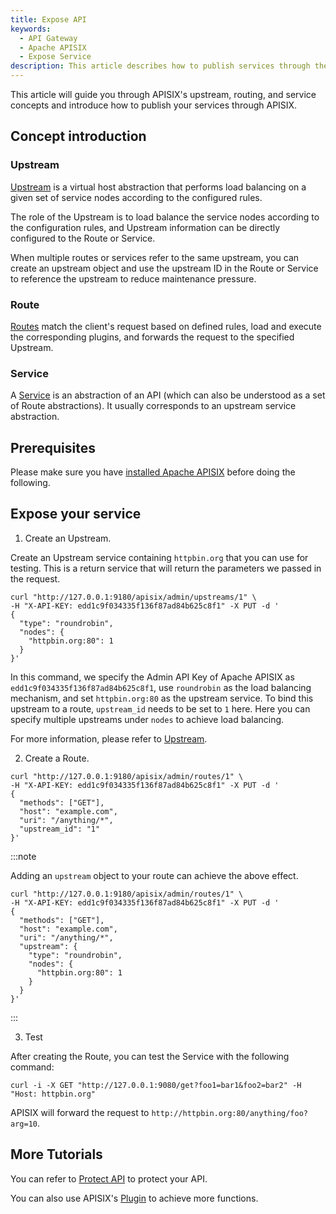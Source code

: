 ```yaml
---
title: Expose API
keywords:
  - API Gateway
  - Apache APISIX
  - Expose Service
description: This article describes how to publish services through the API Gateway Apache APISIX.
---
```


<!--
#
# Licensed to the Apache Software Foundation (ASF) under one or more
# contributor license agreements.  See the NOTICE file distributed with
# this work for additional information regarding copyright ownership.
# The ASF licenses this file to You under the Apache License, Version 2.0
# (the "License"); you may not use this file except in compliance with
# the License.  You may obtain a copy of the License at
#
#     http://www.apache.org/licenses/LICENSE-2.0
#
# Unless required by applicable law or agreed to in writing, software
# distributed under the License is distributed on an "AS IS" BASIS,
# WITHOUT WARRANTIES OR CONDITIONS OF ANY KIND, either express or implied.
# See the License for the specific language governing permissions and
# limitations under the License.
#
-->

This article will guide you through APISIX's upstream, routing, and service concepts and introduce how to publish your services through APISIX.

## Concept introduction

### Upstream

[Upstream](../terminology/upstream.md) is a virtual host abstraction that performs load balancing on a given set of service nodes according to the configured rules.

The role of the Upstream is to load balance the service nodes according to the configuration rules, and Upstream information can be directly configured to the Route or Service.

When multiple routes or services refer to the same upstream, you can create an upstream object and use the upstream ID in the Route or Service to reference the upstream to reduce maintenance pressure.

### Route

[Routes](../terminology/route.md) match the client's request based on defined rules, load and execute the corresponding plugins, and forwards the request to the specified Upstream.

### Service

A [Service](../terminology/service.md) is an abstraction of an API (which can also be understood as a set of Route abstractions). It usually corresponds to an upstream service abstraction.

## Prerequisites

Please make sure you have [installed Apache APISIX](../installation-guide.md) before doing the following.

## Expose your service

1. Create an Upstream.

Create an Upstream service containing `httpbin.org` that you can use for testing. This is a return service that will return the parameters we passed in the request.

```
curl "http://127.0.0.1:9180/apisix/admin/upstreams/1" \
-H "X-API-KEY: edd1c9f034335f136f87ad84b625c8f1" -X PUT -d '
{
  "type": "roundrobin",
  "nodes": {
    "httpbin.org:80": 1
  }
}'
```

In this command, we specify the Admin API Key of Apache APISIX as `edd1c9f034335f136f87ad84b625c8f1`, use `roundrobin` as the load balancing mechanism, and set `httpbin.org:80` as the upstream service. To bind this upstream to a route, `upstream_id` needs to be set to `1` here. Here you can specify multiple upstreams under `nodes` to achieve load balancing.

For more information, please refer to [Upstream](../terminology/upstream.md).

2. Create a Route.

```shell
curl "http://127.0.0.1:9180/apisix/admin/routes/1" \
-H "X-API-KEY: edd1c9f034335f136f87ad84b625c8f1" -X PUT -d '
{
  "methods": ["GET"],
  "host": "example.com",
  "uri": "/anything/*",
  "upstream_id": "1"
}'
```

:::note

Adding an `upstream` object to your route can achieve the above effect.

```shell
curl "http://127.0.0.1:9180/apisix/admin/routes/1" \
-H "X-API-KEY: edd1c9f034335f136f87ad84b625c8f1" -X PUT -d '
{
  "methods": ["GET"],
  "host": "example.com",
  "uri": "/anything/*",
  "upstream": {
    "type": "roundrobin",
    "nodes": {
      "httpbin.org:80": 1
    }
  }
}'
```

:::

3. Test

After creating the Route, you can test the Service with the following command:

```
curl -i -X GET "http://127.0.0.1:9080/get?foo1=bar1&foo2=bar2" -H "Host: httpbin.org"
```

APISIX will forward the request to `http://httpbin.org:80/anything/foo?arg=10`.

## More Tutorials

You can refer to [Protect API](./protect-api.md) to protect your API.

You can also use APISIX's [Plugin](../terminology/plugin.md) to achieve more functions.
